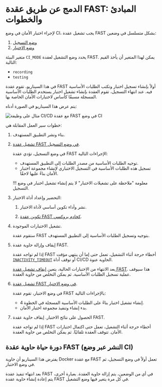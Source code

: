 [img-sample-job-ci-mode]:       ../../images/fast/poc/en/integration-overview/sample-job-ci-mode.png

[doc-recording-mode]:           ci-mode-recording.md#running-a-fast-node-in-recording-mode
[doc-testing-mode]:             ci-mode-testing.md#running-a-fast-node-in-testing-mode
[doc-proxy-configuration]:      proxy-configuration.md
[doc-fast-container-stopping]:  ci-mode-recording.md#stopping-and-removing-the-docker-container-with-the-fast-node-in-recording-mode
[doc-recording-variables]:      ci-mode-recording.md#environment-variables-in-recording-mode
[doc-integration-overview]:     integration-overview.md


#   الدمج عن طريق عقدة FAST: المبادئ والخطوات

لإجراء اختبار الأمان في وضع CI، يجب تشغيل عقدة FAST بشكل متسلسل في وضعين:
1.  [وضع التسجيل][doc-recording-mode]
2.  [وضع الاختبار][doc-testing-mode]

متغير البيئة `CI_MODE` يحدد وضع التشغيل لعقدة FAST. يمكن لهذا المتغير أن يأخذ القيم التالية:
* `recording`
* `testing`

في هذا السيناريو، تقوم عقدة FAST أولاً بإنشاء تسجيل اختبار وتكتب الطلبات الأساسية فيه. عند انتهاء التسجيل، تقوم العقدة بإنشاء تشغيل اختبار يستخدم الطلبات الأساسية المسجلة مسبقًا كأساس لاختبارات الأمان الخاصة بها.

يتم عرض هذا السيناريو في الصورة أدناه:

![مثال على وظيفة CI/CD مع عقدة FAST في وضع CI][img-sample-job-ci-mode]

خطوات سير العمل المقابلة هي:

1.  بناء ونشر التطبيق المستهدف.

2.  [تشغيل عقدة FAST في وضع التسجيل][doc-recording-mode].

    في وضع التسجيل، تؤدي عقدة FAST الإجراءات التالية:
    
    * توجيه الطلبات الأساسية من مصدر الطلبات إلى التطبيق المستهدف.
    * تسجيل هذه الطلبات الأساسية في التسجيل الاختباري لإنشاء مجموعة اختبار الأمان بناءً عليها لاحقًا.
    
    !!! معلومة "ملاحظة على تشغيلات الاختبار"
        لا يتم إنشاء تشغيل اختبار في وضع التسجيل.

3.  التحضير وإعداد أداة الاختبار:
    
    1.  نشر وأداء تكوين أساسي لأداة الاختبار.
    
    2.  [تكوين عقدة FAST كخادم بروكسي][doc-proxy-configuration].
        
4.  تشغيل الاختبارات الموجودة.
    
    ستقوم عقدة FAST بتوجيه وتسجيل الطلبات الأساسية إلى التطبيق المستهدف.
    
5.  إيقاف وإزالة حاوية عقدة FAST.

    إذا لم تواجه عقدة FAST أخطاء حرجة أثناء التشغيل، تعمل حتى إما أن ينتهي مؤقت [`INACTIVITY_TIMEOUT`][doc-recording-variables] أو توقف أداة CI/CD الحاوية عنوة.
    
    بعد الانتهاء من الاختبارات الحالية، يتعين [إيقاف تشغيل عقدة FAST][doc-fast-container-stopping]. هذا سيوقف عملية تسجيل الطلبات الأساسية. ثم يمكن التخلص من حاوية العقدة.          

6.  [تشغيل عقدة FAST في وضع الاختبار][doc-testing-mode].

    في وضع الاختبار، تقوم عقدة FAST بالإجراءات التالية:
    
    * إنشاء تشغيل اختبار بناءً على الطلبات الأساسية المسجلة في الخطوة 4.
    * بدء إنشاء وتنفيذ مجموعة اختبار الأمان.
    
7.  الحصول على نتائج الاختبار. إيقاف حاوية عقدة FAST.    
    
    إذا لم تواجه عقدة FAST أخطاء حرجة أثناء التشغيل، تعمل حتى اكتمال اختبارات الأمان. تتوقف العقدة تلقائيًا. ثم يمكن التخلص من حاوية العقدة.

##  دورة حياة حاوية عقدة FAST (النشر عبر وضع CI)
   
يفترض هذا السيناريو أن حاوية Docker مع عقدة FAST تعمل أولاً في وضع التسجيل، ثم في وضع الاختبار.
 
بعد انتهاء تنفيذ عقدة FAST في أي من الوضعين، يتم إزالة حاوية العقدة. بعبارة أخرى، يتم إعادة إنشاء حاوية عقدة FAST في كل مرة يتغير فيها وضع التشغيل.